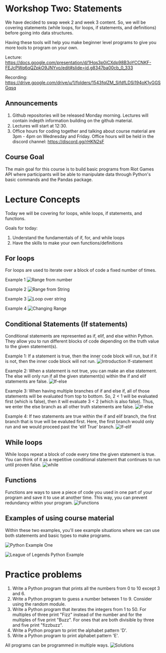 # Workshop Two: Statements
We have decided to swap week 2 and week 3 content. So, we will be covering statements (while loops, for loops, if statements, and definitions) before going into data structures.

Having these tools will help you make beginner level programs to give you more tools to program on your own.

Lecture: https://docs.google.com/presentation/d/1Hqs3p0iCXdp98B3oYCCNKF-FEJcPWq6qQZpkO9JNYvo/edit#slide=id.g8347ba00cb_0_333

Recording: https://drive.google.com/drive/u/1/folders/1543fqIZM_SifdfLDSi194oK1yGGSGqsq

## Announcements
1. Github repositories will be released Monday morning. Lectures will contain indepth information building on the github material.
2. Lectures will start at 12:30.
3. Office hours for coding together and talking about course material are 3pm - 4pm on Wednesday and Friday. Office hours will be held in the discord channel: https://discord.gg/rHKN2sF

## Course Goal
The main goal for this course is to build basic programs from Riot Games API where participants will be able to manipulate data through Python's basic commands and the Pandas package.

# Lecture Concepts
Today we will be covering for loops, while loops, if statements, and functions.

Goals for today:
1. Understand the fundamentals of if, for, and while loops
2. Have the skills to make your own functions/definitions

## For loops
For loops are used to iterate over a block of code a fixed number of times.

Example 1
![Range from number](https://github.com/ktptran/pcm_functions/blob/master/python_workshops/intro_python/Workshop%202%20-%20Statements/Example%20Pictures/For%20loop%20-%20number%20range.png)

Example 2
![Range from String](https://github.com/ktptran/pcm_functions/blob/master/python_workshops/intro_python/Workshop%202%20-%20Statements/Example%20Pictures/For%20loop%20-%20number%20range%20string.png)

Example 3
![Loop over string](https://github.com/ktptran/pcm_functions/blob/master/python_workshops/intro_python/Workshop%202%20-%20Statements/Example%20Pictures/For%20loop%20-%20string.png)

Example 4
![Changing Range](https://github.com/ktptran/pcm_functions/blob/master/python_workshops/intro_python/Workshop%202%20-%20Statements/Example%20Pictures/For%20loop%20-%20changing%20range.png)


## Conditional Statements (If statements)
Conditional statements are represented as if, elif, and else within Python. They allow you to run different blocks of code depending on the truth value to the given statement(s). 

Example 1: If a statement is true, then the inner code block will run, but if it is not, then the inner code block will not run.
![Introduction If-statement](https://github.com/ktptran/pcm_functions/blob/master/python_workshops/intro_python/Workshop%202%20-%20Statements/Example%20Pictures/If%20statement%20Introduction.png)

Example 2: When a statement is not true, you can make an else statement. The else will only run if all the given statement(s) within the if and elif statements are false.
![If-else](https://github.com/ktptran/pcm_functions/blob/master/python_workshops/intro_python/Workshop%202%20-%20Statements/Example%20Pictures/If-else.png)

Example 3: When having multiple branches of if and else if, all of those statements will be evaluated from top to bottom. So, 2 < 1 will be evaluated first (which is false), then it will evaluate 3 < 2 (which is also false). Thus, we enter the else branch as all other truth statements are false.
![If-else](https://github.com/ktptran/pcm_functions/blob/master/python_workshops/intro_python/Workshop%202%20-%20Statements/Example%20Pictures/Multiple%20branch%20if-else.png)

Example 4: If two statements are true within the if and elif branch, the first branch that is true will be evaluted first. Here, the first branch would only run and we would proceed past the 'elif True' branch.
![If-elif](https://github.com/ktptran/pcm_functions/blob/master/python_workshops/intro_python/Workshop%202%20-%20Statements/Example%20Pictures/Multiple%20branch%20if-elif.png)


## While loops
While loops repeat a block of code every time the given statement is true. You can think of it as a repetitive conditional statement that continues to run until proven false.
![while](https://github.com/ktptran/pcm_functions/blob/master/python_workshops/intro_python/Workshop%202%20-%20Statements/Example%20Pictures/while%20loop.png)

## Functions
Functions are ways to save a piece of code you used in one part of your program and save it to use at another time. This way, you can prevent redundancy within your program.
![Functions](https://github.com/ktptran/pcm_functions/blob/master/python_workshops/intro_python/Workshop%202%20-%20Statements/Example%20Pictures/Functions.png)

## Examples of using course material
Within these two examples, you'll see example situations where we can use both statements and basic types to make programs.

![Python Example One](https://github.com/ktptran/pcm_functions/blob/master/python_workshops/intro_python/Workshop%202%20-%20Statements/Python%20Combination%20Example%201.ipynb)

![League of Legends Python Example](https://github.com/ktptran/pcm_functions/blob/master/python_workshops/intro_python/Workshop%202%20-%20Statements/Python%20Combination%20Example%202.ipynb)


# Practice problems
1. Write a Python program that prints all the numbers from 0 to 10 except 3 and 6.
2. Write a Python program to guess a number between 1 to 9. Consider using the random module.
3. Write a Python program that iterates the integers from 1 to 50. For multiples of three print "Fizz" instead of the number and for the multiples of five print "Buzz". For ones that are both divisible by three and five print "fizzbuzz".
4. Write a Python program to print the alphabet pattern 'D'.
5. Write a Python program to print alphabet pattern 'E'.

All programs can be programmed in multiple ways. ![Solutions](https://github.com/ktptran/pcm_functions/blob/master/python_workshops/intro_python/Workshop%202%20-%20Statements/Week%202%20Practice%20Problem%20Solutions.ipynb)
